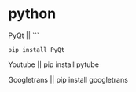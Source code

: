 # python

PyQt || ```
```
pip install PyQt
```
Youtube || 
pip install pytube

Googletrans || 
pip install googletrans
